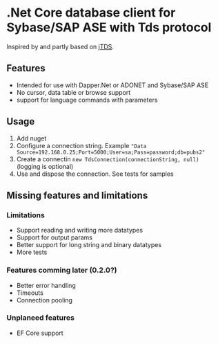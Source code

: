 # .Net Core database client for Sybase/SAP ASE with Tds protocol

Inspired by and partly based on [jTDS](http://jtds.sourceforge.net/).

## Features
* Intended for use with Dapper.Net or ADONET and Sybase/SAP ASE
* No cursor, data table or browse support
* support for language commands with parameters

## Usage

1. Add nuget
2. Configure a connection string. Example `"Data Source=192.168.0.25;Port=5000;User=sa;Pass=password;db=pubs2"`
3. Create a connectin `new TdsConnection(connectionString, null)` (logging is optional)
4. Use and dispose the connection. See tests for samples

## Missing features and limitations

### Limitations
* Support reading and writing more datatypes
* Support for output params
* Better support for long string and binary datatypes
* More tests

### Features comming later (0.2.0?)
* Better error handling
* Timeouts
* Connection pooling

### Unplaneed features
* EF Core support


